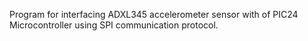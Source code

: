 Program for interfacing ADXL345 accelerometer sensor with of PIC24 Microcontroller using SPI communication protocol.
